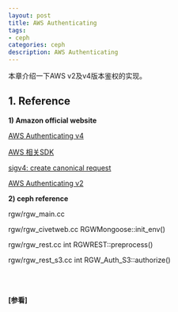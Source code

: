 ```yaml
---
layout: post
title: AWS Authenticating 
tags:
- ceph
categories: ceph
description: AWS Authenticating 
---
```



本章介绍一下AWS v2及v4版本鉴权的实现。


<!-- more -->


## 1. Reference

**1) Amazon official website**

[AWS Authenticating v4](https://docs.aws.amazon.com/zh_cn/AmazonS3/latest/API/sig-v4-authenticating-requests.html)

[AWS 相关SDK](https://aws.amazon.com/cn/tools/#sdk)

[sigv4: create canonical request](https://docs.aws.amazon.com/general/latest/gr/sigv4-create-canonical-request.html)

[AWS Authenticating v2](https://docs.aws.amazon.com/AmazonS3/latest/userguide/auth-request-sig-v2.html)

**2) ceph reference**

rgw/rgw_main.cc

rgw/rgw_civetweb.cc       RGWMongoose::init_env()

rgw/rgw_rest.cc           int RGWREST::preprocess()

rgw/rgw_rest_s3.cc        int RGW_Auth_S3::authorize()







<br />
<br />

**[参看]**




<br />
<br />
<br />

